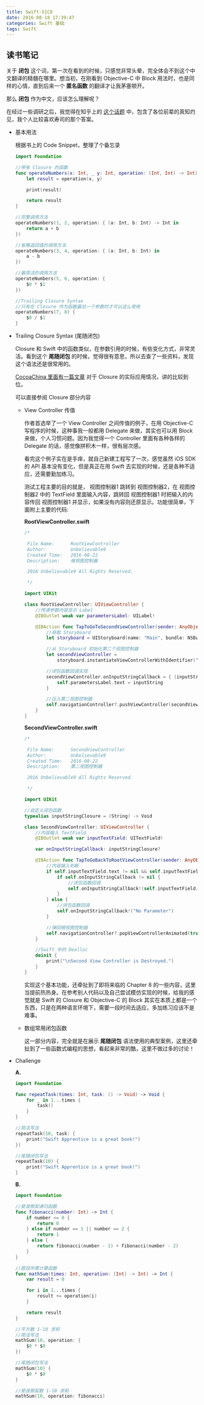 ```yaml
---
title: Swift-S1C8
date: 2016-08-18 17:39:47
categories: Swift 基础
tags: Swift
---
```


## 读书笔记

关于 **闭包** 这个词，第一次在看到的时候，只感觉非常头晕，完全体会不到这个中文翻译的精髓在哪里。想当初，在刚看到 Objective-C 中 Block 用法时，也是同样的心情，直到后来一个 **匿名函数** 的翻译才让我茅塞顿开。

那么 **闭包** 作为中文，应该怎么理解呢？

<!--more-->

在经过一些调研之后，我觉得在知乎上的 [这个话题](http://www.zhihu.com/question/24084277) 中，包含了各位前辈的真知灼见，我个人比较喜欢寿司的那个答案。

- 基本用法

  根据书上的 Code Snippet，整理了个备忘录

  ```swift
  import Foundation

  //带有 Closure 的函数
  func operateNumbers(x: Int, _ y: Int, operation: (Int, Int) -> Int) -> Int {
      let result = operation(x, y)

      print(result)

      return result
  }

  //完整调用方法
  operateNumbers(1, 2, operation: { (a: Int, b: Int) -> Int in
      return a + b
  })

  //省略返回值的调用方法
  operateNumbers(3, 4, operation: { (a: Int, b: Int) in
      a - b
  })

  //最简洁的调用方法
  operateNumbers(5, 6, operation: {
      $0 * $1
  })

  //Trailing Closure Syntax
  //只有在 Closure 作为函数最后一个参数时才可以这么使用
  operateNumbers(7, 8) {
      $0 / $1
  }
  ```

- Trailing Closure Syntax (尾随闭包)

  Closure 和 Swift 中的函数类似，在参数引用的时候，有些变化方式，非常灵活。看到这个 **尾随闭包** 的时候，觉得很有意思，所以去查了一些资料，发现这个语法还是很常用的。

  [CocoaChina 里面有一篇文章](http://www.cocoachina.com/swift/20160106/14862.html) 对于 Closure 的实际应用情况，讲的比较到位。

  可以直接参阅 Closure 部分内容

  - View Controller 传值

    作者首选举了一个 View Controller 之间传值的例子，在用 Objective-C 写程序的时候，这种事我一般都用 Delegate 来做，其实也可以用 Block 来做，个人习惯问题。因为我觉得一个 Controller 里面有各种各样的 Delegate 的话，感觉像拼积木一样，很有层次感。

    看完这个例子实在是手痒，就自己新建工程写了一次，感觉虽然 iOS SDK 的 API 基本没有变化，但是真正在用 Swift 去实现的时候，还是各种不适应，还需要勤加练习。

    测试工程主要的目的就是， 视图控制器1 跳转到 视图控制器2，在 视图控制器2 中的 TextField 里面输入内容，跳转回 视图控制器1 时把输入的内容传回 视图控制器1 并显示，如果没有内容则还原显示。功能很简单，下面附上主要的代码:

    **RootViewController.swift**

    ```swift
    /*

     File Name:      RootViewController
     Author:         Unbelievable9
     Created Time:   2016-08-22
     Description:    根视图控制器

     2016 Unbelievable9 All Rights Reserved.

     */

    import UIKit

    class RootViewController: UIViewController {
        //传递参数内容显示 Label
        @IBOutlet weak var parametersLabel: UILabel!

        @IBAction func TapToGoToSecondViewController(sender: AnyObject) {
            //获取 Storyboard
            let storyboard = UIStoryboard(name: "Main", bundle: NSBundle.mainBundle())

            //从 Storyboard 初始化第二个视图控制器
            let secondViewController =
                storyboard.instantiateViewControllerWithIdentifier("Second View Controller") as! SecondViewController

            //闭包函数回调实现
            secondViewController.onInputStringCallback = { (inputString: String) -> Void in
                self.parametersLabel.text = inputString
            }

            //压入第二视图控制器
            self.navigationController?.pushViewController(secondViewController, animated: true)
        }
    }
    ```

    **SecondViewController.swift**

    ```swift
    /*

     File Name:      SecondViewController
     Author:         Unbelievable9
     Created Time:   2016-08-22
     Description:    第二视图控制器

     2016 Unbelievable9 All Rights Reserved.

     */

    import UIKit

    //自定义闭包函数
    typealias inputStringClosure = (String) -> Void

    class SecondViewController: UIViewController {
        //内容输入 TextField
        @IBOutlet weak var inputTextField: UITextField!

        var onInputStringCallback: inputStringClosure?

        @IBAction func TapToGoBackToRootViewController(sender: AnyObject) {
            //内容输入判断
            if self.inputTextField.text != nil && self.inputTextField.text != "" {
                if self.onInputStringCallback != nil {
                    //闭包函数回调
                    self.onInputStringCallback!(self.inputTextField.text!)
                }
            } else {
                //闭包函数回调
                self.onInputStringCallback!("No Parameter")
            }

            //弹回根视图控制器
            self.navigationController?.popViewControllerAnimated(true)
        }

        //Swift 中的 Dealloc
        deinit {
            print("\nSecond View Controller is Destroyed.")
        }
    }
    ```

    实现这个基本功能，还牵扯到了即将来临的 Chapter 8 的一些内容，这里当提前热热身。在参考别人代码以及自己尝试模仿实现的时候，给我的感觉就是 Swift 的 Closure 和 Objective-C 的 Block 其实在本质上都是一个东西，只是在两种语言环境下，需要一段时间去适应，多加练习应该不是难事。

  - 数组常用闭包函数

    这一部分内容，完全就是在展示 **尾随闭包** 语法使用的典型案例，这里还牵扯到了一些函数式编程的思想，看起来非常的酷，这里不做过多的讨论！

- Challenge

  **A.**

  ```swift
  import Foundation

  func repeatTask(times: Int, task: () -> Void) -> Void {
      for _ in 1...times {
          task()
      }
  }

  //简洁写法
  repeatTask(10, task: {
      print("Swift Apprentice is a great book!")
  })

  //尾随闭包写法
  repeatTask(10) {
      print("Swift Apprentice is a great book!")
  }
  ```

  **B.**

  ```swift
  import Foundation

  //斐波那契递归函数
  func fibonacci(number: Int) -> Int {
      if number <= 0 {
          return 0
      } else if number == 1 || number == 2 {
          return 1
      } else {
          return fibonacci(number - 1) + fibonacci(number - 2)
      }
  }

  //题目所需计算函数
  func mathSum(times: Int, operation: (Int) -> Int) -> Int {
      var result = 0

      for i in 1...times {
          result += operation(i)
      }

      return result
  }

  //平方数 1-10 求和
  //简洁写法
  mathSum(10, operation: {
      $0 * $0
  })

  //尾随闭包写法
  mathSum(10) {
      $0 * $0
  }

  //斐波那契数 1-10 求和
  mathSum(10, operation: fibonacci)
  ```
